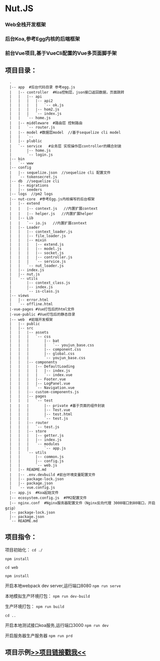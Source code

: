 # Nut.JS
### Web全栈开发框架
### 后台Koa,参考Egg内核的后端框架
### 前台Vue项目,基于VueCli配置的Vue多页面脚手架
## 项目目录：
      .
      |-- app  #后台代码目录 参考egg.js
      |   |-- controller  #Koa控制层，json接口返回数据，页面跳转 
      |   |   |-- api
      |   |   |   |-- api2
      |   |   |   |   `-- ok.js
      |   |   |   |-- hom2.js
      |   |   |   `-- index.js
      |   |   `-- home.js
      |   |-- middleware  #路由层 控制路由
      |   |   `-- router.js
      |   |-- model #数据层model  //基于sequelize cli model
      |   |   `-- 
      |   |-- plublic
      |   `-- service   #业务层 实现操作层controller的耦合封装
      |       |-- home.js
      |       `-- login.js
      |-- bin
      |   `-- www
      |-- config
      |   |-- sequelize.json  //sequelize cli 配置文件
      |   `-- tokensecret.js
      |-- db  //sequelize cli
      |   |-- migrations
      |   |-- seeders
      |-- logs  //pm2 logs
      |-- nut-core  #参考Egg.js内核编写的后台框架
      |   |-- extend
      |   |   |-- context.js   //内置扩展context
      |   |   |-- helper.js   //内置扩展helper
      |   |-- Lib
      |   |   `-- io.js   //内置扩展context
      |   |-- Loader
      |   |   |-- context_loader.js
      |   |   |-- file_loader.js
      |   |   |-- mixin
      |   |   |   |-- extend.js
      |   |   |   |-- model.js
      |   |   |   |-- socket.js
      |   |   |   |-- controller.js
      |   |   |   `-- service.js
      |   |   `-- nut_loader.js
      |   |-- index.js
      |   |-- nut.js
      |   `-- utils
      |       |-- context_class.js
      |       |-- index.js
      |       `-- is-class.js
      |-- views
      |   |-- error.html
      |   `-- offline.html
      |-vue-pages #Vue打包后的html文件
      |-vue-public #Vue打包后的静态目录
      |-- web  #前端开发框架
      |   |-- public
      |   |-- src
      |   |   |-- assets
      |   |   |   `-- css
      |   |   |       |-- bat
      |   |   |       |   `-- youjun_base.css
      |   |   |       |-- component.css
      |   |   |       |-- global.css
      |   |   |       `-- youjun_base.css
      |   |   |-- components
      |   |   |   |-- DefaultLoading
      |   |   |   |   |-- index.js
      |   |   |   |   `-- index.vue
      |   |   |   |-- Footer.vue
      |   |   |   |-- LogPanel.vue
      |   |   |   `-- Navigation.vue
      |   |   |-- custom-components.js
      |   |   |-- pages
      |   |   |   `-- test
      |   |   |       |-- private #基于页面的组件封装
      |   |   |       |-- Test.vue
      |   |   |       |-- test.html
      |   |   |       `-- test.js
      |   |   |-- router
      |   |   |   `-- test.js
      |   |   |-- store
      |   |   |   |-- getter.js
      |   |   |   |-- index.js
      |   |   |   `-- modules
      |   |   |       `-- app.js
      |   |   `-- utils
      |   |       |-- common.js
      |   |       |-- config.js
      |   |       `-- web.js
      |   |-- README.md
      |   |-- .env.devbuild #前台环境变量配置文件
      |   |-- package-lock.json
      |   |-- package.json
      |   `-- vue.config.js
      |-- app.js  #Koa起始文件
      |-- ecosystem.config.js  #PM2配置文件
      |-- nginx.conf  #Nginx服务器配置文件（Nginx反向代理 3000端口到80端口，开启gzip）
      |-- package-lock.json
      |-- package.json
      `-- README.md
      



## 项目指令：
项目初始化：
`cd ./`

`npm install`

`cd web`

`npm install`

开启本地webpack dev server,运行端口8080
`npm run serve`

本地模拟生产环境打包：
`npm run dev-build`

生产环境打包：
`npm run build`

`cd ..`

开启本地测试接口koa服务,运行端口3000
`npm run dev`

开启服务器生产服务器
`npm run prd`


## 项目示例[>>项目链接戳我<<](http://106.13.63.236/community ">>项目链接戳我<<")





